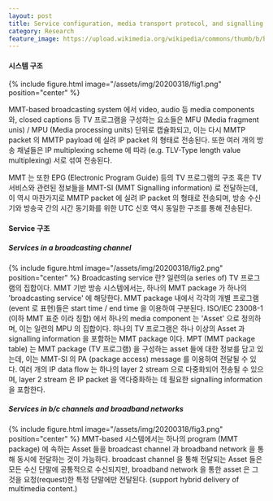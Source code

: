 ```yaml
---
layout: post
title: Service configuration, media transport protocol, and signalling information for MMT-based broadcasting systems
category: Research
feature_image: https://upload.wikimedia.org/wikipedia/commons/thumb/b/ba/MPEG_Transport_Stream_HL.svg/800px-MPEG_Transport_Stream_HL.svg.png
---
```

<!-- more -->
#### 시스템 구조

{% include figure.html image="/assets/img/20200318/fig1.png" position="center" %}

MMT-based broadcasting system 에서 video, audio 등 media components 와, closed captions 등 TV 프로그램을 구성하는 요소들은 MFU (Media fragment unis) / MPU (Media processing units) 단위로 캡슐화되고, 이는 다시 MMTP packet 의 MMTP payload 에 실려 IP packet 의 형태로 전송된다. 또한 여러 개의 방송 채널들은 IP multiplexing scheme 에 따라 (e.g. TLV-Type length value multiplexing) 서로 섞여 전송된다.

MMT 는 또한 EPG (Electronic Program Guide) 등의 TV 프로그램의 구조 혹은 TV 서비스와 관련된 정보들을 MMT-SI (MMT Signalling information) 로 전달하는데, 이 역시 마찬가지로 MMTP packet 에 실려 IP packet 의 형태로 전송되며, 방송 수신기와 방송국 간의 시간 동기화를 위한 UTC 신호 역시 동일한 구조를 통해 전송된다.

#### Service 구조

##### Services in a broadcasting channel
{% include figure.html image="/assets/img/20200318/fig2.png" position="center" %}
Broadcasting service 란? 일련의(a series of) TV 프로그램의 집합이다. MMT 기반 방송 시스템에서는, 하나의 MMT package 가 하나의 'broadcasting service' 에 해당한다. MMT package 내에서 각각의 개별 프로그램(event 로 표현)들은 start time / end time 을 이용하여 구분된다. ISO/IEC 23008-1 (이하 MMT 표준 이라 칭함) 에서 하나의 media component 는 'Asset' 으로 정의하며, 이는 일련의 MPU 의 집합이다. 하나의 TV 프로그램은 하나 이상의 Asset 과 signalling information 을 포함하는 MMT package 이다. MPT (MMT package table) 는 MMT package (TV 프로그램) 을 구성하는 asset 들에 대한 정보를 담고 있는데, 이는 MMT-SI 의 PA (package access) message 를 이용하여 전달될 수 있다.
여러 개의 IP data flow 는 하나의 layer 2 stream 으로 다중화되어 전송될 수 있으며, layer 2 stream 은 IP packet 을 역다중화하는 데 필요한 signalling information 을 포함한다.

##### Services in b/c channels and broadband networks
{% include figure.html image="/assets/img/20200318/fig3.png" position="center" %}
MMT-based 시스템에서는 하나의 program (MMT package) 에 속하는 Asset 들을 broadcast channel 과 broadband network 을 통해 동시에 전달하는 것이 가능하다. broadcast channel 을 통해 전달되는 Asset 들은 모든 수신 단말에 공통적으로 수신되지만, broadband network 을 통한 asset 은 그것을 요청(request)한 특정 단말에만 전달된다. (support hybrid delivery of multimedia content.)
